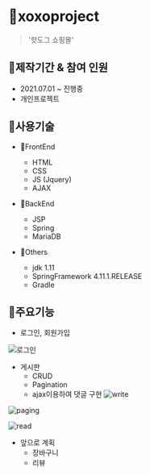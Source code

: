 # 🍡xoxoproject
>'핫도그 쇼핑몰'

## 📆제작기간 & 참여 인원
* 2021.07.01 ~ 진행중
* 개인프로젝트

## 🔨사용기술
* 📝FrontEnd
  * HTML
  * CSS
  * JS (Jquery)
  * AJAX

* 📝BackEnd
  * JSP
  * Spring
  * MariaDB

* 📝Others
  * jdk 1.11
  * SpringFramework 4.11.1.RELEASE
  * Gradle
  
## 📌주요기능
* 로그인, 회원가입

![로그인](https://user-images.githubusercontent.com/65888101/132170784-e4f7b962-3007-4fd7-8cc5-95fcccfac4d2.png)

* 게시판 
  * CRUD
  * Pagination
  * ajax이용하여 댓글 구현
![write](https://user-images.githubusercontent.com/65888101/132172467-f7710fc4-3d42-421a-bf2d-f600d8f1019c.png)

![paging](https://user-images.githubusercontent.com/65888101/132172498-5a8b4743-f6d4-441c-99bf-dd2dd16b3392.png)

![read](https://user-images.githubusercontent.com/65888101/132172523-897d362a-7fb1-4d1e-8073-ace460cd9856.png)

* 앞으로 계획
  * 장바구니
  * 리뷰

